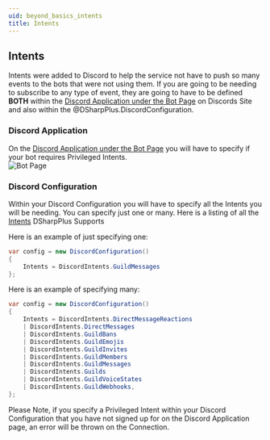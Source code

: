 ```yaml
---
uid: beyond_basics_intents
title: Intents
---
```


## Intents
Intents were added to Discord to help the service not have to push so many events to the bots that were not using them.  If you are going to be needing
to subscribe to any type of event, they are going to have to be defined **BOTH** within the [Discord Application under the Bot Page](https://discord.com/developers/applications) on Discords Site and also within the @DSharpPlus.DiscordConfiguration.  


### Discord Application
On the [Discord Application under the Bot Page](https://discord.com/developers/applications) you will have to specify if your bot requires Privileged Intents.  
![Bot Page](/images/Intents.png)

### Discord Configuration
Within your Discord Configuration you will have to specify all the Intents you will be needing.  You can specify just one or many.  Here is a listing of all the
[Intents](xref:DSharpPlus.DiscordIntents) DSharpPlus Supports

Here is an example of just specifying one: 
```csharp
var config = new DiscordConfiguration()
{
    Intents = DiscordIntents.GuildMessages
};
```

Here is an example of specifying many:

```csharp
var config = new DiscordConfiguration()
{
    Intents = DiscordIntents.DirectMessageReactions 
    | DiscordIntents.DirectMessages 
    | DiscordIntents.GuildBans 
    | DiscordIntents.GuildEmojis 
    | DiscordIntents.GuildInvites 
    | DiscordIntents.GuildMembers
    | DiscordIntents.GuildMessages
    | DiscordIntents.Guilds
    | DiscordIntents.GuildVoiceStates 
    | DiscordIntents.GuildWebhooks,
};
```


Please Note, if you specify a Privileged Intent within your Discord Configuration that you have not signed up for on the Discord Application page, an error will be thrown on the Connection. 